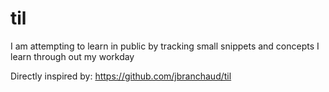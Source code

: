 # til
I am attempting to learn in public by tracking small snippets and concepts I learn through out my workday

Directly inspired by: https://github.com/jbranchaud/til
